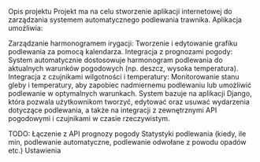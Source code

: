 Opis projektu
Projekt ma na celu stworzenie aplikacji internetowej do zarządzania systemem automatycznego podlewania trawnika. Aplikacja umożliwia:

Zarządzanie harmonogramem irygacji: Tworzenie i edytowanie grafiku podlewania za pomocą kalendarza.
Integracja z prognozami pogody: System automatycznie dostosowuje harmonogram podlewania do aktualnych warunków pogodowych (np. deszcz, wysoka temperatura).
Integracja z czujnikami wilgotności i temperatury: Monitorowanie stanu gleby i temperatury, aby zapobiec nadmiernemu podlewaniu lub umożliwić podlewanie w optymalnych warunkach.
System bazuje na aplikacji Django, która pozwala użytkownikom tworzyć, edytować oraz usuwać wydarzenia dotyczące podlewania, a także na integracji z zewnętrznymi API pogodowymi i czujnikami w czasie rzeczywistym.

TODO:
Łączenie z API prognozy pogody
Statystyki podlewania (kiedy, ile min, podlewanie automatyczne, podlewanie odwołane z powodu opadów etc.)
Ustawienia
